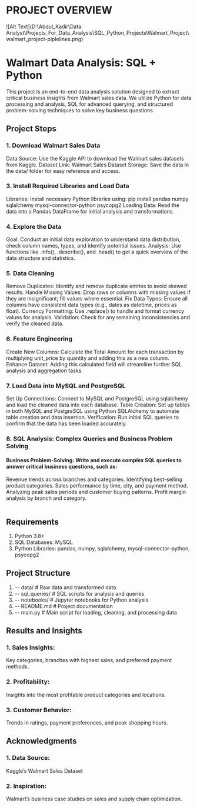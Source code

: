 # PROJECT OVERVIEW
![Alt Text](D:\Abdul_Kadir\Data Analyst\Projects_For_Data_Analysis\SQL_Python_Projects\Walmart_Project\walmart_project-piplelines.png)


# Walmart Data Analysis: SQL + Python
This project is an end-to-end data analysis solution designed to extract critical business insights from Walmart sales data. We utilize Python for data processing and analysis, SQL for advanced querying, and structured problem-solving techniques to solve key business questions. 
## Project Steps
### 1. Download Walmart Sales Data
Data Source: Use the Kaggle API to download the Walmart sales datasets from Kaggle.
Dataset Link: Walmart Sales Dataset
Storage: Save the data in the data/ folder for easy reference and access.

### 3. Install Required Libraries and Load Data
Libraries: Install necessary Python libraries using:
pip install pandas numpy sqlalchemy mysql-connector-python psycopg2
Loading Data: Read the data into a Pandas DataFrame for initial analysis and transformations.

### 4. Explore the Data
Goal: Conduct an initial data exploration to understand data distribution, check column names, types, and identify potential issues.
Analysis: Use functions like .info(), .describe(), and .head() to get a quick overview of the data structure and statistics.

### 5. Data Cleaning
Remove Duplicates: Identify and remove duplicate entries to avoid skewed results.
Handle Missing Values: Drop rows or columns with missing values if they are insignificant; fill values where essential.
Fix Data Types: Ensure all columns have consistent data types (e.g., dates as datetime, prices as float).
Currency Formatting: Use .replace() to handle and format currency values for analysis.
Validation: Check for any remaining inconsistencies and verify the cleaned data.

### 6. Feature Engineering
Create New Columns: Calculate the Total Amount for each transaction by multiplying unit_price by quantity and adding this as a new column.
Enhance Dataset: Adding this calculated field will streamline further SQL analysis and aggregation tasks.

### 7. Load Data into MySQL and PostgreSQL
Set Up Connections: Connect to MySQL and PostgreSQL using sqlalchemy and load the cleaned data into each database.
Table Creation: Set up tables in both MySQL and PostgreSQL using Python SQLAlchemy to automate table creation and data insertion.
Verification: Run initial SQL queries to confirm that the data has been loaded accurately.

### 8. SQL Analysis: Complex Queries and Business Problem Solving
#### Business Problem-Solving: Write and execute complex SQL queries to answer critical business questions, such as:
Revenue trends across branches and categories.
Identifying best-selling product categories.
Sales performance by time, city, and payment method.
Analyzing peak sales periods and customer buying patterns.
Profit margin analysis by branch and category.
```

```
## Requirements
1. Python 3.8+
2. SQL Databases: MySQL
3. Python Libraries: pandas, numpy, sqlalchemy, mysql-connector-python, psycopg2

## Project Structure
 1. -- data/                     # Raw data and transformed data
 2. -- sql_queries/              # SQL scripts for analysis and queries
 3. -- notebooks/                # Jupyter notebooks for Python analysis
 4. -- README.md                 # Project documentation
 5. -- main.py                   # Main script for loading, cleaning, and processing data

## Results and Insights
### 1. Sales Insights: 
Key categories, branches with highest sales, and preferred payment methods.
### 2. Profitability: 
Insights into the most profitable product categories and locations.
### 3. Customer Behavior: 
Trends in ratings, payment preferences, and peak shopping hours.

## Acknowledgments
### 1. Data Source:
Kaggle’s Walmart Sales Dataset
### 2. Inspiration:
Walmart’s business case studies on sales and supply chain optimization.

